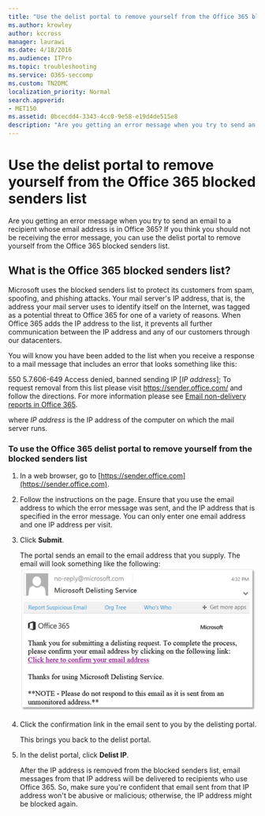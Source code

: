 ```yaml
---
title: "Use the delist portal to remove yourself from the Office 365 blocked senders list"
ms.author: krowley
author: kccross
manager: laurawi
ms.date: 4/18/2016
ms.audience: ITPro
ms.topic: troubleshooting
ms.service: O365-seccomp
ms.custom: TN2DMC
localization_priority: Normal
search.appverid:
- MET150
ms.assetid: 0bcecdd4-3343-4cc0-9e58-e19d4de515e8
description: "Are you getting an error message when you try to send an email to a recipient whose email address is in Office 365? If you think you should not be receiving the error message, you can use the delist portal to remove yourself from the Office 365 blocked senders list."
---
```


# Use the delist portal to remove yourself from the Office 365 blocked senders list

Are you getting an error message when you try to send an email to a recipient whose email address is in Office 365? If you think you should not be receiving the error message, you can use the delist portal to remove yourself from the Office 365 blocked senders list.
  
## What is the Office 365 blocked senders list?

Microsoft uses the blocked senders list to protect its customers from spam, spoofing, and phishing attacks. Your mail server's IP address, that is, the address your mail server uses to identify itself on the Internet, was tagged as a potential threat to Office 365 for one of a variety of reasons. When Office 365 adds the IP address to the list, it prevents all further communication between the IP address and any of our customers through our datacenters.
  
You will know you have been added to the list when you receive a response to a mail message that includes an error that looks something like this:
  
550 5.7.606-649 Access denied, banned sending IP [_IP address_]; To request removal from this list please visit https://sender.office.com/ and follow the directions. For more information please see [Email non-delivery reports in Office 365](http://go.microsoft.com/fwlink/?LinkID=526653).
  
where  _IP address_ is the IP address of the computer on which the mail server runs. 
  
### To use the Office 365 delist portal to remove yourself from the blocked senders list

1. In a web browser, go to [https://sender.office.com](https://sender.office.com).
    
2. Follow the instructions on the page. Ensure that you use the email address to which the error message was sent, and the IP address that is specified in the error message. You can only enter one email address and one IP address per visit.
    
3. Click **Submit**.
    
    The portal sends an email to the email address that you supply. The email will look something like the following:
    ![Screenshot of email received when you submit a request through the delist portal](media/bf13e4f7-f68c-4e46-baa7-b6ab4cfc13f3.png)
  
4. Click the confirmation link in the email sent to you by the delisting portal.
    
    This brings you back to the delist portal.
    
5. In the delist portal, click **Delist IP**.
    
    After the IP address is removed from the blocked senders list, email messages from that IP address will be delivered to recipients who use Office 365. So, make sure you're confident that email sent from that IP address won't be abusive or malicious; otherwise, the IP address might be blocked again.
    


